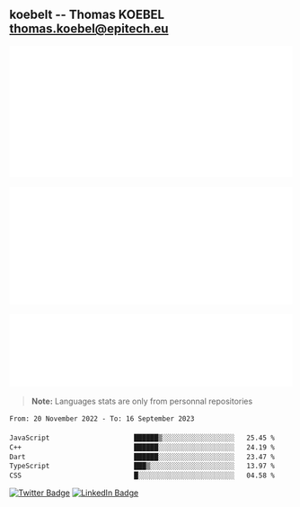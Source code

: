 ## koebelt -- Thomas KOEBEL <thomas.koebel@epitech.eu>

<!-- On github since 2018-->


![Metrics](/metrics.classic.svg)



<!--![Metrics](/metrics.plugin.introduction.repository.svg)-->
![Metrics](/metrics.plugin.isocalendar.svg)



![Metrics](/metrics.plugin.languages.svg)

> **Note:** Languages stats are only from personnal repositories

<!--START_SECTION:waka-->

```txt
From: 20 November 2022 - To: 16 September 2023

JavaScript                     ██████▒░░░░░░░░░░░░░░░░░░   25.45 %
C++                            ██████░░░░░░░░░░░░░░░░░░░   24.19 %
Dart                           ██████░░░░░░░░░░░░░░░░░░░   23.47 %
TypeScript                     ███▒░░░░░░░░░░░░░░░░░░░░░   13.97 %
CSS                            █░░░░░░░░░░░░░░░░░░░░░░░░   04.58 %
```

<!--END_SECTION:waka-->

[![Twitter Badge](https://img.shields.io/badge/Twitter-Profile-informational?style=flat&logo=twitter&logoColor=white&color=1CA2F1)](https://twitter.com/jesuis_roux)
[![LinkedIn Badge](https://img.shields.io/badge/LinkedIn-Profile-informational?style=flat&logo=linkedin&logoColor=white&color=0D76A8)](https://www.linkedin.com/in/koebelt/)
